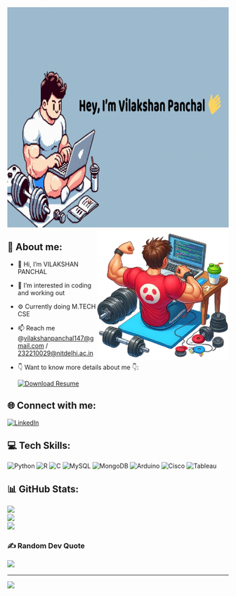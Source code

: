 
<img src="https://raw.githubusercontent.com/Vilakshan123/Vilakshan123/main/intro-banner.gif" alt="MasterHead" width="1000" height="500"/>

<img align="right" alt="Coding" width="300" src="https://raw.githubusercontent.com/Vilakshan123/Vilakshan123/main/vector_img_1.png"/>

## 💫 About me:

- 👋 Hi, I’m VILAKSHAN PANCHAL
- 👀 I’m interested in coding and working out
- ⚙️ Currently doing M.TECH CSE
- 📫 Reach me @vilakshanpanchal147@gmail.com / 232210029@nitdelhi.ac.in
- 👇 Want to know more details about me 👇:

  [![Download Resume](https://img.shields.io/badge/Download%20Resume-000000?style=for-the-badge&logo=LibreOffice&logoColor=white)](https://raw.githubusercontent.com/Vilakshan123/Vilakshan123/main/vilakshan_cv.pdf)

## 🌐 Connect with me:
[![LinkedIn](https://img.shields.io/badge/LinkedIn-%230077B5.svg?logo=linkedin&logoColor=white)](https://linkedin.com/in/vpanchal2001) 

## 💻 Tech Skills:
![Python](https://img.shields.io/badge/python-3670A0?style=for-the-badge&logo=python&logoColor=ffdd54) ![R](https://img.shields.io/badge/r-%23276DC3.svg?style=for-the-badge&logo=r&logoColor=white) ![C](https://img.shields.io/badge/c-%2300599C.svg?style=for-the-badge&logo=c&logoColor=white) ![MySQL](https://img.shields.io/badge/mysql-4479A1.svg?style=for-the-badge&logo=mysql&logoColor=white) ![MongoDB](https://img.shields.io/badge/MongoDB-%234ea94b.svg?style=for-the-badge&logo=mongodb&logoColor=white) ![Arduino](https://img.shields.io/badge/-Arduino-00979D?style=for-the-badge&logo=Arduino&logoColor=white)   ![Cisco](https://img.shields.io/badge/cisco-%23049fd9.svg?style=for-the-badge&logo=cisco&logoColor=black) ![Tableau](https://img.shields.io/badge/Tableau-%23E97627.svg?style=for-the-badge&logo=Tableau&logoColor=white)

## 📊 GitHub Stats:
![](https://github-readme-stats.vercel.app/api?username=Vilakshan123&theme=dark&hide_border=false&include_all_commits=true&count_private=true)<br/>
![](https://github-readme-streak-stats.herokuapp.com/?user=Vilakshan123&theme=dark&hide_border=false)<br/>
![](https://github-readme-stats.vercel.app/api/top-langs/?username=Vilakshan123&theme=dark&hide_border=false&include_all_commits=true&count_private=true&layout=compact)

### ✍️ Random Dev Quote
![](https://quotes-github-readme.vercel.app/api?type=horizontal&theme=radical)

---
[![](https://visitcount.itsvg.in/api?id=Vilakshan123&icon=0&color=0)](https://visitcount.itsvg.in)


<!---
Vilakshan123/Vilakshan123 is a ✨ special ✨ repository because its `README.md` (this file) appears on your GitHub profile.
You can click the Preview link to take a look at your changes.
--->
